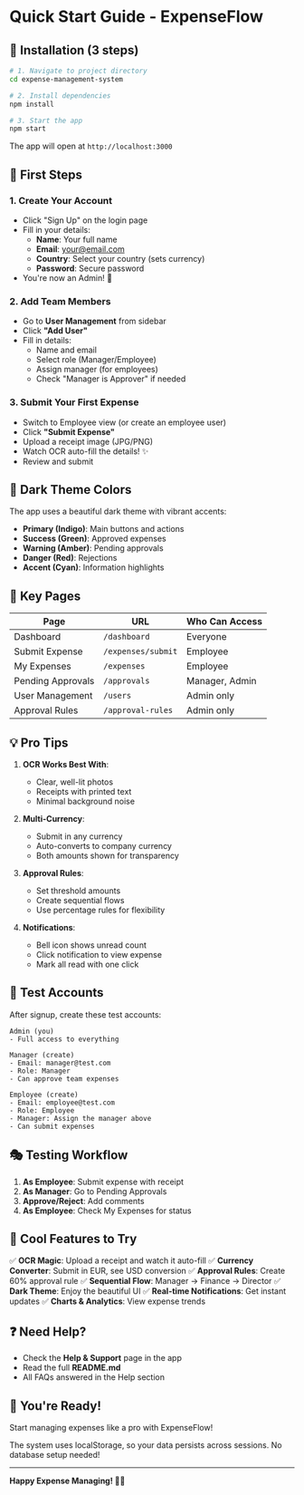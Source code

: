 # Quick Start Guide - ExpenseFlow

## 🚀 Installation (3 steps)

```bash
# 1. Navigate to project directory
cd expense-management-system

# 2. Install dependencies
npm install

# 3. Start the app
npm start
```

The app will open at `http://localhost:3000`

## 🎯 First Steps

### 1. Create Your Account
- Click "Sign Up" on the login page
- Fill in your details:
  - **Name**: Your full name
  - **Email**: your@email.com
  - **Country**: Select your country (sets currency)
  - **Password**: Secure password
- You're now an Admin! 🎉

### 2. Add Team Members
- Go to **User Management** from sidebar
- Click **"Add User"**
- Fill in details:
  - Name and email
  - Select role (Manager/Employee)
  - Assign manager (for employees)
  - Check "Manager is Approver" if needed

### 3. Submit Your First Expense
- Switch to Employee view (or create an employee user)
- Click **"Submit Expense"**
- Upload a receipt image (JPG/PNG)
- Watch OCR auto-fill the details! ✨
- Review and submit

## 🎨 Dark Theme Colors

The app uses a beautiful dark theme with vibrant accents:

- **Primary (Indigo)**: Main buttons and actions
- **Success (Green)**: Approved expenses
- **Warning (Amber)**: Pending approvals
- **Danger (Red)**: Rejections
- **Accent (Cyan)**: Information highlights

## 📱 Key Pages

| Page | URL | Who Can Access |
|------|-----|----------------|
| Dashboard | `/dashboard` | Everyone |
| Submit Expense | `/expenses/submit` | Employee |
| My Expenses | `/expenses` | Employee |
| Pending Approvals | `/approvals` | Manager, Admin |
| User Management | `/users` | Admin only |
| Approval Rules | `/approval-rules` | Admin only |

## 💡 Pro Tips

1. **OCR Works Best With**:
   - Clear, well-lit photos
   - Receipts with printed text
   - Minimal background noise

2. **Multi-Currency**:
   - Submit in any currency
   - Auto-converts to company currency
   - Both amounts shown for transparency

3. **Approval Rules**:
   - Set threshold amounts
   - Create sequential flows
   - Use percentage rules for flexibility

4. **Notifications**:
   - Bell icon shows unread count
   - Click notification to view expense
   - Mark all read with one click

## 🔐 Test Accounts

After signup, create these test accounts:

```
Admin (you)
- Full access to everything

Manager (create)
- Email: manager@test.com
- Role: Manager
- Can approve team expenses

Employee (create)
- Email: employee@test.com
- Role: Employee
- Manager: Assign the manager above
- Can submit expenses
```

## 🎭 Testing Workflow

1. **As Employee**: Submit expense with receipt
2. **As Manager**: Go to Pending Approvals
3. **Approve/Reject**: Add comments
4. **As Employee**: Check My Expenses for status

## 🌟 Cool Features to Try

✅ **OCR Magic**: Upload a receipt and watch it auto-fill
✅ **Currency Converter**: Submit in EUR, see USD conversion
✅ **Approval Rules**: Create 60% approval rule
✅ **Sequential Flow**: Manager → Finance → Director
✅ **Dark Theme**: Enjoy the beautiful UI
✅ **Real-time Notifications**: Get instant updates
✅ **Charts & Analytics**: View expense trends

## ❓ Need Help?

- Check the **Help & Support** page in the app
- Read the full **README.md**
- All FAQs answered in the Help section

## 🎉 You're Ready!

Start managing expenses like a pro with ExpenseFlow! 

The system uses localStorage, so your data persists across sessions. No database setup needed!

---

**Happy Expense Managing! 💼✨**

